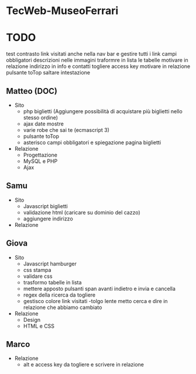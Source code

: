 ﻿# TecWeb-MuseoFerrari

# TODO
test contrasto
link visitati anche nella nav bar e gestire tutti i link
campi obbligatori
descrizioni nelle immagini
traformre in lista le tabelle motivare in relazione
indirizzo in info e contatti
togliere access key motivare in relazione
pulsante toTop
saltare intestazione

## Matteo (DOC)
- Sito
  - php biglietti (Aggiungere possibilità di acquistare più biglietti nello stesso ordine)
  - ajax date mostre
  - varie robe che sai te (ecmascript 3)
  - pulsante toTop
  - asterisco campi obbligatori e spiegazione pagina biglietti
- Relazione
  - Progettazione
  - MySQL e PHP
  - Ajax
## Samu
- Sito
  - Javascript biglietti
  - validazione html (caricare su dominio del cazzo)
  - aggiungere indirizzo
- Relazione


## Giova
- Sito
  - Javascript hamburger
  - css stampa
  - validare css
  - trasformo tabelle in lista
  - mettere apposto pulsanti span avanti indietro e invia e cancella
  - regex della ricerca da togliere
  - gestisco colore link visitati
  -tolgo lente metto cerca e dire in relazione che abbiamo cambiato
- Relazione
  - Design
  - HTML e CSS

## Marco
- Relazione
  - alt e access key da togliere e scrivere in relazione
